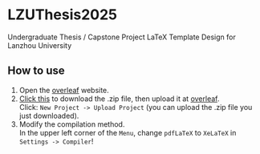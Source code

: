 # LZUThesis2025
Undergraduate Thesis / Capstone Project LaTeX Template Design for Lanzhou University

## How to use
1. Open the [overleaf](https://www.overleaf.com/) website.
2. [Click this](https://github.com/xiashj2021/LZUThesis2025/releases/tag/) to download the .zip file, then upload it at [overleaf](https://www.overleaf.com/).  
Click: `New Project -> Upload Project` (you can upload the .zip file you just downloaded).  
3. Modify the compilation method.  
In the upper left corner of the `Menu`, change `pdfLaTeX` to `XeLaTeX` in `Settings -> Compiler`!
